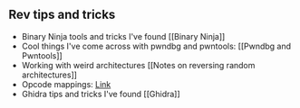 ## Rev tips and tricks
- Binary Ninja tools and tricks I've found [[Binary Ninja]]
- Cool things I've come across with pwndbg and pwntools: [[Pwndbg and Pwntools]]
- Working with weird architectures [[Notes on reversing random architectures]]
- Opcode mappings: [Link](https://pnx.tf/files/x86_opcode_structure_and_instruction_overview.pdf)
- Ghidra tips and tricks I've found [[Ghidra]]